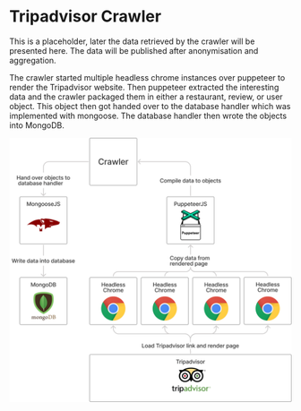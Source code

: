 # Tripadvisor Crawler

This is a placeholder, later the data retrieved by the crawler will be presented here.
The data will be published after anonymisation and aggregation.


The crawler started multiple headless chrome instances over puppeteer to render the Tripadvisor website. Then puppeteer extracted the interesting data and the crawler packaged them in either a restaurant, review, or user object. This object then got handed over to the database handler which was implemented with mongoose. The database handler then wrote the objects into MongoDB. 

![Crawler data flow](./images/CrawlerGrafik.png "Crawler data flow")
